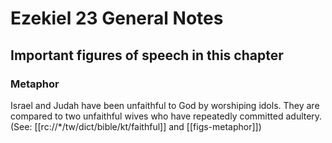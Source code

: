 # Ezekiel 23 General Notes
## Important figures of speech in this chapter

### Metaphor

Israel and Judah have been unfaithful to God by worshiping idols. They are compared to two unfaithful wives who have repeatedly committed adultery. (See: [[rc://*/tw/dict/bible/kt/faithful]] and [[figs-metaphor]])